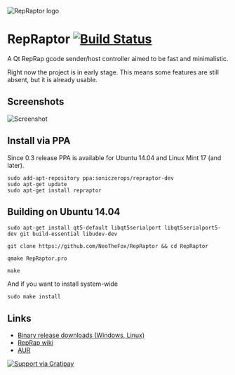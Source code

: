 ![RepRaptor logo](http://reprap.org/mediawiki/images/b/b0/RepRaptor_logo2.png)
# RepRaptor [![Build Status](https://travis-ci.org/NeoTheFox/RepRaptor.svg?branch=master)](https://travis-ci.org/NeoTheFox/RepRaptor)
A Qt RepRap gcode sender/host controller aimed to be fast and minimalistic.

Right now the project is in early stage. This means some features are still absent, but it is already usable.

## Screenshots
![Screenshot](http://reprap.org/mediawiki/images/6/6c/RepRaptor-v0.2.png)

## Install via PPA
Since 0.3 release PPA is available for Ubuntu 14.04 and Linux Mint 17 (and later).
```
sudo add-apt-repository ppa:soniczerops/repraptor-dev
sudo apt-get update
sudo apt-get install repraptor
```

## Building on Ubuntu 14.04

```
sudo apt-get install qt5-default libqt5serialport libqt5serialport5-dev git build-essential libudev-dev

git clone https://github.com/NeoTheFox/RepRaptor && cd RepRaptor

qmake RepRaptor.pro

make
```
And if you want to install system-wide
```
sudo make install
```

## Links
- [Binary release downloads (Windows, Linux)](https://github.com/NeoTheFox/RepRaptor/releases)
- [RepRap wiki](http://reprap.org/wiki/RepRaptor)
- [AUR](https://aur.archlinux.org/packages/repraptor-git/)

[![Support via Gratipay](https://cdn.rawgit.com/gratipay/gratipay-badge/2.3.0/dist/gratipay.svg)](https://gratipay.com/NeoTheFox/)

